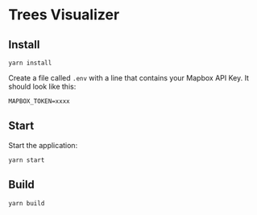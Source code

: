 # Trees Visualizer

## Install
```
yarn install
```

Create a file called `.env` with a line that contains your Mapbox API Key.
It should look like this:
```
MAPBOX_TOKEN=xxxx
```

## Start

Start the application:
```
yarn start
```

## Build
```
yarn build
```
